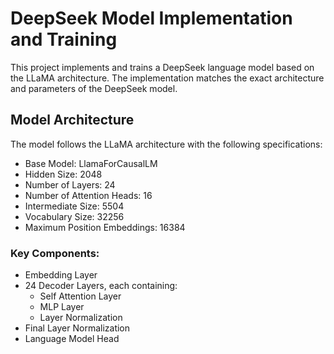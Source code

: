# DeepSeek Model Implementation and Training

This project implements and trains a DeepSeek language model based on the LLaMA architecture. The implementation matches the exact architecture and parameters of the DeepSeek model.

## Model Architecture

The model follows the LLaMA architecture with the following specifications:

- Base Model: LlamaForCausalLM
- Hidden Size: 2048
- Number of Layers: 24
- Number of Attention Heads: 16
- Intermediate Size: 5504
- Vocabulary Size: 32256
- Maximum Position Embeddings: 16384

### Key Components:
- Embedding Layer
- 24 Decoder Layers, each containing:
  - Self Attention Layer
  - MLP Layer
  - Layer Normalization
- Final Layer Normalization
- Language Model Head

